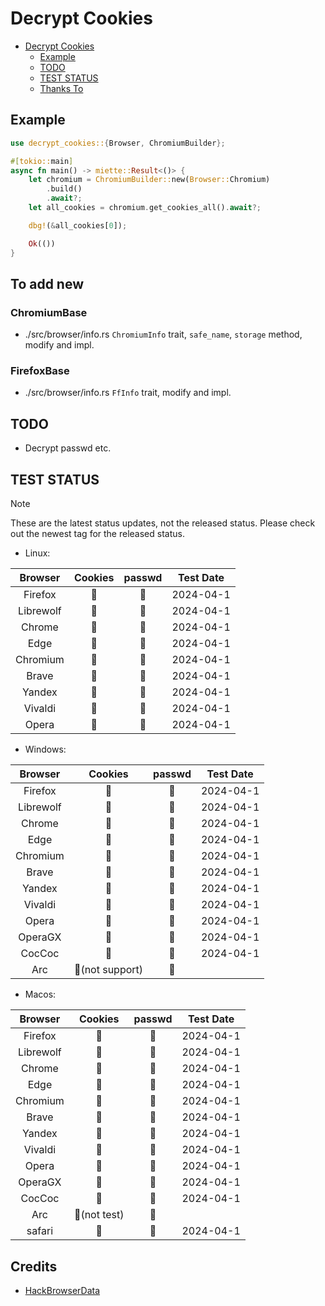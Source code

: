 # Decrypt Cookies

<!--toc:start-->

- [Decrypt Cookies](#decrypt-cookies)
  - [Example](#example)
  - [TODO](#todo)
  - [TEST STATUS](#test-status)
  - [Thanks To](#thanks-to)
  <!--toc:end-->

## Example

```rust
use decrypt_cookies::{Browser, ChromiumBuilder};

#[tokio::main]
async fn main() -> miette::Result<()> {
    let chromium = ChromiumBuilder::new(Browser::Chromium)
        .build()
        .await?;
    let all_cookies = chromium.get_cookies_all().await?;

    dbg!(&all_cookies[0]);

    Ok(())
}
```

## To add new

### ChromiumBase

- ./src/browser/info.rs `ChromiumInfo` trait,
  `safe_name`, `storage` method, modify and impl.

### FirefoxBase

- ./src/browser/info.rs `FfInfo` trait, modify and impl.

## TODO

- Decrypt passwd etc.

## TEST STATUS

> [!NOTE]
> These are the latest status updates, not the released status.
> Please check out the newest tag for the released status.

- Linux:

|  Browser  | Cookies | passwd | Test Date |
| :-------: | :-----: | :----: | :-------: |
|  Firefox  |   🔑    |   🚫   | 2024-04-1 |
| Librewolf |   🔑    |   🚫   | 2024-04-1 |
|  Chrome   |   🔑    |   🔑   | 2024-04-1 |
|   Edge    |   🔑    |   🔑   | 2024-04-1 |
| Chromium  |   🔑    |   🔑   | 2024-04-1 |
|   Brave   |   🔑    |   🔑   | 2024-04-1 |
|  Yandex   |   🔑    |   🚫   | 2024-04-1 |
|  Vivaldi  |   🔑    |   🔑   | 2024-04-1 |
|   Opera   |   🔑    |   🔑   | 2024-04-1 |

- Windows:

|  Browser  |     Cookies     | passwd | Test Date |
| :-------: | :-------------: | :----: | :-------: |
|  Firefox  |       🔑        |   🚫   | 2024-04-1 |
| Librewolf |       🔑        |   🚫   | 2024-04-1 |
|  Chrome   |       🔑        |   🔑   | 2024-04-1 |
|   Edge    |       🔑        |   🔑   | 2024-04-1 |
| Chromium  |       🔑        |   🔑   | 2024-04-1 |
|   Brave   |       🔑        |   🔑   | 2024-04-1 |
|  Yandex   |       🔑        |   🚫   | 2024-04-1 |
|  Vivaldi  |       🔑        |   🔑   | 2024-04-1 |
|   Opera   |       🔑        |   🔑   | 2024-04-1 |
|  OperaGX  |       🔑        |   🔑   | 2024-04-1 |
|  CocCoc   |       🔑        |   🔑   | 2024-04-1 |
|    Arc    | 🚫(not support) |   🚫   |           |

- Macos:

|  Browser  |   Cookies    | passwd | Test Date |
| :-------: | :----------: | :----: | :-------: |
|  Firefox  |      🔑      |   🚫   | 2024-04-1 |
| Librewolf |      🔑      |   🚫   | 2024-04-1 |
|  Chrome   |      🔑      |   🔑   | 2024-04-1 |
|   Edge    |      🔑      |   🔑   | 2024-04-1 |
| Chromium  |      🔑      |   🔑   | 2024-04-1 |
|   Brave   |      🔑      |   🔑   | 2024-04-1 |
|  Yandex   |      🔑      |   🚫   | 2024-04-1 |
|  Vivaldi  |      🔑      |   🔑   | 2024-04-1 |
|   Opera   |      🔑      |   🔑   | 2024-04-1 |
|  OperaGX  |      🔑      |   🔑   | 2024-04-1 |
|  CocCoc   |      🔑      |   🔑   | 2024-04-1 |
|    Arc    | 🚫(not test) |   🚫   |           |
|  safari   |      🔑      |   🚫   | 2024-04-1 |

## Credits

- [HackBrowserData](https://github.com/moonD4rk/HackBrowserData)
